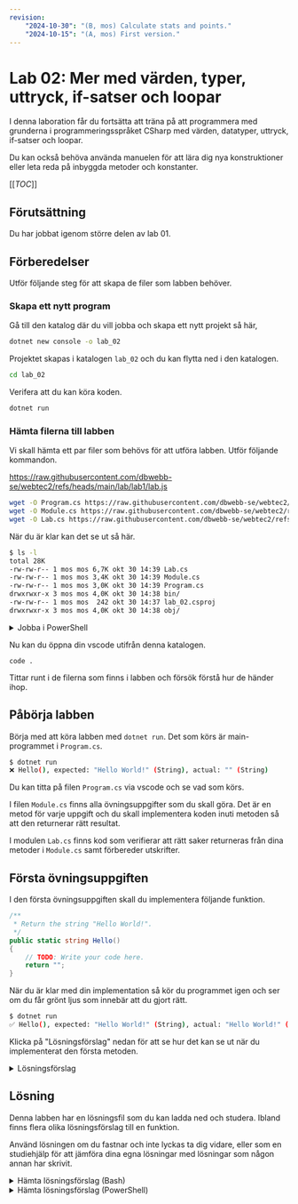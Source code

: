 ```yaml
---
revision:
    "2024-10-30": "(B, mos) Calculate stats and points."
    "2024-10-15": "(A, mos) First version."
---
```

Lab 02: Mer med värden, typer, uttryck, if-satser och loopar 
===========================

I denna laboration får du fortsätta att träna på att programmera med grunderna i programmeringsspråket CSharp med värden, datatyper, uttryck, if-satser och loopar.

Du kan också behöva använda manuelen för att lära dig nya konstruktioner eller leta reda på inbyggda metoder och konstanter.

[[_TOC_]]



Förutsättning
---------------------------

Du har jobbat igenom större delen av lab 01.



Förberedelser
---------------------------

Utför följande steg för att skapa de filer som labben behöver.



### Skapa ett nytt program

Gå till den katalog där du vill jobba och skapa ett nytt projekt så här,

```bash
dotnet new console -o lab_02
```

Projektet skapas i katalogen `lab_02` och du kan flytta ned i den katalogen.

```bash
cd lab_02
```

Verifera att du kan köra koden.

```bash
dotnet run
```



### Hämta filerna till labben

Vi skall hämta ett par filer som behövs för att utföra labben. Utför följande kommandon.

https://raw.githubusercontent.com/dbwebb-se/webtec2/refs/heads/main/lab/lab1/lab.js

```bash
wget -O Program.cs https://raw.githubusercontent.com/dbwebb-se/webtec2/refs/heads/main/lab/lab_02/Program.cs
wget -O Module.cs https://raw.githubusercontent.com/dbwebb-se/webtec2/refs/heads/main/lab/lab_02/Module.cs
wget -O Lab.cs https://raw.githubusercontent.com/dbwebb-se/webtec2/refs/heads/main/lab/lab_02/Lab.cs
```

När du är klar kan det se ut så här.

```bash
$ ls -l                                               
total 28K                                             
-rw-rw-r-- 1 mos mos 6,7K okt 30 14:39 Lab.cs         
-rw-rw-r-- 1 mos mos 3,4K okt 30 14:39 Module.cs      
-rw-rw-r-- 1 mos mos 3,0K okt 30 14:39 Program.cs     
drwxrwxr-x 3 mos mos 4,0K okt 30 14:38 bin/           
-rw-rw-r-- 1 mos mos  242 okt 30 14:37 lab_02.csproj  
drwxrwxr-x 3 mos mos 4,0K okt 30 14:38 obj/           
```



<details>
<summary>Jobba i PowerShell</summary>

```bash
wget -OutFile Program.cs https://gitlab.com/mikael-roos/programmering1/-/raw/main/lab/lab_02/Program.cs
wget -OutFile Module.cs https://gitlab.com/mikael-roos/programmering1/-/raw/main/lab/lab_02/Module.cs
wget -OutFile Lab.cs https://gitlab.com/mikael-roos/programmering1/-/raw/main/lab/lab_02/Lab.cs
```

När du är klar kan det se ut så här.

```bash
PS C:\Users\mos\lab_02> dir

    Directory: C:\Users\mos\lab_02

Mode                 LastWriteTime         Length Name
----                 -------------         ------ ----
d-----         10/9/2024   7:35 AM                bin
d-----         10/9/2024   7:35 AM                obj
-a----         10/9/2024   7:35 AM           6860 Lab.cs
-a----         10/9/2024   7:35 AM            252 lab_02.csproj
-a----         10/9/2024   7:35 AM           2992 Module.cs
-a----         10/9/2024   7:37 AM           2341 Program.cs
```

</details>

Nu kan du öppna din vscode utifrån denna katalogen.

```
code .
```

Tittar runt i de filerna som finns i labben och försök förstå hur de händer ihop.



Påbörja labben
---------------------------

Börja med att köra labben med `dotnet run`. Det som körs är main-programmet i `Program.cs`.

```bash
$ dotnet run
❌ Hello(), expected: "Hello World!" (String), actual: "" (String)
```

Du kan titta på filen `Program.cs` via vscode och se vad som körs.

I filen `Module.cs` finns alla övningsuppgifter som du skall göra. Det är en metod för varje uppgift och du skall implementera koden inuti metoden så att den returnerar rätt resultat.

I modulen `Lab.cs` finns kod som verifierar att rätt saker returneras från dina metoder i `Module.cs` samt förbereder utskrifter.



Första övningsuppgiften
---------------------------

I den första övningsuppgiften skall du implementera följande funktion.

```csharp
/**
 * Return the string "Hello World!".
 */
public static string Hello()
{
    // TODO: Write your code here.
    return "";
}
```

När du är klar med din implementation så kör du programmet igen och ser om du får grönt ljus som innebär att du gjort rätt.

```bash
$ dotnet run
✅ Hello(), expected: "Hello World!" (String), actual: "Hello World!" (String)
```

Klicka på "Lösningsförslag" nedan för att se hur det kan se ut när du implementerat den första metoden.

<details>
<summary>Lösningsförslag</summary>

```csharp
/**
 * Return the string "Hello World!".
 */
public static string Hello()
{
    // TODO: Write your code here.
    return "Hello World!";
}
```

</details>



Lösning
---------------------------

Denna labben har en lösningsfil som du kan ladda ned och studera. Ibland finns flera olika lösningsförslag till en funktion.

Använd lösningen om du fastnar och inte lyckas ta dig vidare, eller som en studiehjälp för att jämföra dina egna lösningar med lösningar som någon annan har skrivit.

<details>
<summary>Hämta lösningsförslag (Bash)</summary>

```bash
# Stå i katalogen där du har labben
wget -O Solution.cs https://raw.githubusercontent.com/dbwebb-se/webtec2/refs/heads/main/lab/lab_02/Solution.cs
```

</details>


<details>
<summary>Hämta lösningsförslag (PowerShell)</summary>

```bash
# Stå i katalogen där du har labben
wget -OutFile Solution.cs https://raw.githubusercontent.com/dbwebb-se/webtec2/refs/heads/main/lab/lab_02/Solution.cs
```

</details>

